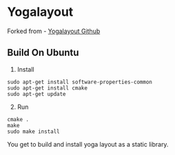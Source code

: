 # Yogalayout

Forked from - [Yogalayout Github](https://github.com/facebook/yoga)

## Build On Ubuntu

1. Install
```
sudo apt-get install software-properties-common
sudo apt-get install cmake
sudo apt-get update
```

2. Run

```
cmake .
make
sudo make install
```

You get to build and install yoga layout as a static library.